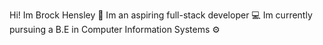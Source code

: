 Hi! Im Brock Hensley 👋
Im an aspiring full-stack developer 💻
Im currently pursuing a B.E in Computer Information Systems ⚙️
